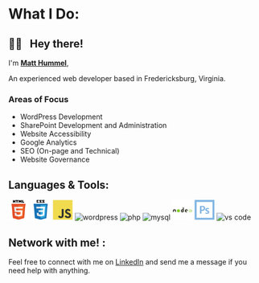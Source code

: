 # **What I Do:**

## :technologist: &nbsp;&nbsp;Hey there!

I'm **[Matt Hummel](https://matthummel.com)**, 

An experienced web developer based in Fredericksburg, Virginia. 

### Areas of Focus

- WordPress Development 
- SharePoint Development and Administration
- Website Accessibility
- Google Analytics
- SEO (On-page and Technical)
- Website Governance

## **Languages &amp; Tools:**
<p>
 <img src="https://raw.githubusercontent.com/devicons/devicon/master/icons/html5/html5-original-wordmark.svg" alt="html5" width="40" height="40"/>  
 <img src="https://raw.githubusercontent.com/devicons/devicon/master/icons/css3/css3-original-wordmark.svg" alt="css3" width="40" height="40"/>
<img src="https://raw.githubusercontent.com/devicons/devicon/master/icons/javascript/javascript-original.svg" alt="javascript" width="40" height="40"/>
 <img src="https://cdn.jsdelivr.net/gh/devicons/devicon/icons/wordpress/wordpress-plain.svg" alt="wordpress" width="40" height="40" />
 <img src="https://cdn.jsdelivr.net/gh/devicons/devicon/icons/php/php-original.svg" alt="php" width="40" height="40"  />
 <img src="https://cdn.jsdelivr.net/gh/devicons/devicon/icons/mysql/mysql-original-wordmark.svg" alt="mysql" width="40" height="40" />
<img src="https://raw.githubusercontent.com/devicons/devicon/master/icons/nodejs/nodejs-original-wordmark.svg" alt="nodejs" width="40" height="40"/> 
<img src="https://raw.githubusercontent.com/devicons/devicon/master/icons/photoshop/photoshop-line.svg" alt="photoshop" width="40" height="40"/>
<img src="https://cdn.jsdelivr.net/gh/devicons/devicon/icons/vscode/vscode-original.svg" alt="vs code" width="40" height="40" />
          
</p>

## **Network with me! :**

Feel free to connect with me on <i class="devicon-linkedin-plain colored"></i>
[LinkedIn](https://www.linkedin.com/in/matthummel-va/) and send me a message if you need help with anything.
